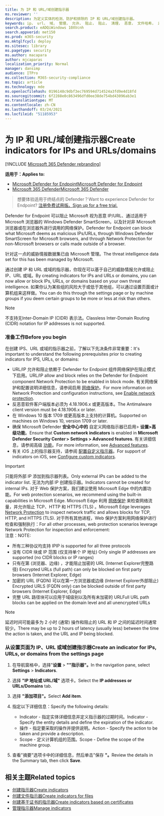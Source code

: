 ```yaml
---
title: 为 IP 和 URL/域创建指示器
ms.reviewer: ''
description: 为定义实体的检测、防护和排除的 IP 和 URL/域创建指示器。
keywords: ip， url， 域， 管理， 允许， 阻止， 阻止， 清理， 恶意， 文件哈希， ip 地址， url， 域
search.product: eADQiWindows 10XVcnh
search.appverid: met150
ms.prod: m365-security
ms.mktglfcycl: deploy
ms.sitesec: library
ms.pagetype: security
ms.author: macapara
author: mjcaparas
localization_priority: Normal
manager: dansimp
audience: ITPro
ms.collection: M365-security-compliance
ms.topic: article
ms.technology: mde
ms.openlocfilehash: 0196148c9dbf3ec769594d714524a3fd9e4d18fd
ms.sourcegitcommit: 6f2288e0c863496dfd0ee38de754bd43096ab3e1
ms.translationtype: MT
ms.contentlocale: zh-CN
ms.lasthandoff: 03/24/2021
ms.locfileid: "51185953"
---
```

# <a name="create-indicators-for-ips-and-urlsdomains"></a><span data-ttu-id="f310e-104">为 IP 和 URL/域创建指示器</span><span class="sxs-lookup"><span data-stu-id="f310e-104">Create indicators for IPs and URLs/domains</span></span> 

[!INCLUDE [Microsoft 365 Defender rebranding](../../includes/microsoft-defender.md)]

<span data-ttu-id="f310e-105">**适用于：**</span><span class="sxs-lookup"><span data-stu-id="f310e-105">**Applies to:**</span></span>
- [<span data-ttu-id="f310e-106">Microsoft Defender for Endpoint</span><span class="sxs-lookup"><span data-stu-id="f310e-106">Microsoft Defender for Endpoint</span></span>](https://go.microsoft.com/fwlink/p/?linkid=2154037)
- [<span data-ttu-id="f310e-107">Microsoft 365 Defender</span><span class="sxs-lookup"><span data-stu-id="f310e-107">Microsoft 365 Defender</span></span>](https://go.microsoft.com/fwlink/?linkid=2118804)



><span data-ttu-id="f310e-108">想要体验适用于终结点的 Defender？</span><span class="sxs-lookup"><span data-stu-id="f310e-108">Want to experience Defender for Endpoint?</span></span> [<span data-ttu-id="f310e-109">注册免费试用版。</span><span class="sxs-lookup"><span data-stu-id="f310e-109">Sign up for a free trial.</span></span>](https://www.microsoft.com/en-us/WindowsForBusiness/windows-atp?ocid=docs-wdatp-automationexclusionlist-abovefoldlink)


<span data-ttu-id="f310e-110">Defender for Endpoint 可以阻止 Microsoft 视为恶意 IP/URL、通过适用于 Microsoft 浏览器的 Windows Defender SmartScreen，以及针对非 Microsoft 浏览器或在浏览器外进行调用的网络保护。</span><span class="sxs-lookup"><span data-stu-id="f310e-110">Defender for Endpoint can block what Microsoft deems as malicious IPs/URLs, through Windows Defender SmartScreen for Microsoft browsers, and through Network Protection for non-Microsoft browsers or calls made outside of a browser.</span></span>

<span data-ttu-id="f310e-111">针对这一点的威胁情报数据集已由 Microsoft 管理。</span><span class="sxs-lookup"><span data-stu-id="f310e-111">The threat intelligence data set for this has been managed by Microsoft.</span></span>

<span data-ttu-id="f310e-112">通过创建 IP 和 URL 或域的指示器，你现在可以基于自己的威胁情报允许或阻止 IP、URL 或域。</span><span class="sxs-lookup"><span data-stu-id="f310e-112">By creating indicators for IPs and URLs or domains, you can now allow or block IPs, URLs, or domains based on your own threat intelligence.</span></span> <span data-ttu-id="f310e-113">如果你认为某些组的风险大于或低于其他组，可以通过设置页面或计算机组来这样做。</span><span class="sxs-lookup"><span data-stu-id="f310e-113">You can do this through the settings page or by machine groups if you deem certain groups to be more or less at risk than others.</span></span>

> [!NOTE]
> <span data-ttu-id="f310e-114">不支持无Inter-Domain IP (CIDR) 表示法。</span><span class="sxs-lookup"><span data-stu-id="f310e-114">Classless Inter-Domain Routing (CIDR) notation for IP addresses is not supported.</span></span> 

### <a name="before-you-begin"></a><span data-ttu-id="f310e-115">准备工作</span><span class="sxs-lookup"><span data-stu-id="f310e-115">Before you begin</span></span>
<span data-ttu-id="f310e-116">在创建 IPS、URL 或域的指示器之前，了解以下先决条件非常重要：</span><span class="sxs-lookup"><span data-stu-id="f310e-116">It's important to understand the following prerequisites prior to creating indicators for IPS, URLs, or domains:</span></span>
- <span data-ttu-id="f310e-117">URL/IP 允许和阻止依赖于 Defender for Endpoint 组件网络保护在阻止模式下启用。</span><span class="sxs-lookup"><span data-stu-id="f310e-117">URL/IP allow and block relies on the Defender for Endpoint component Network Protection to be enabled in block mode.</span></span> <span data-ttu-id="f310e-118">有关网络保护和配置说明详细信息，请参阅启用 [网络保护](enable-network-protection.md)。</span><span class="sxs-lookup"><span data-stu-id="f310e-118">For more information on Network Protection and configuration instructions, see [Enable network protection](enable-network-protection.md).</span></span>
- <span data-ttu-id="f310e-119">反恶意软件客户端版本必须为 4.18.1906.x 或更高版本。</span><span class="sxs-lookup"><span data-stu-id="f310e-119">The Antimalware client version must be 4.18.1906.x or later.</span></span> 
- <span data-ttu-id="f310e-120">在 Windows 10 版本 1709 或更高版本上支持的计算机。</span><span class="sxs-lookup"><span data-stu-id="f310e-120">Supported on machines on Windows 10, version 1709 or later.</span></span> 
- <span data-ttu-id="f310e-121">确保 Microsoft Defender **安全中心中的** 自定义网络指示器已启用> **设置>高级功能**。</span><span class="sxs-lookup"><span data-stu-id="f310e-121">Ensure that **Custom network indicators** is enabled in **Microsoft Defender Security Center > Settings > Advanced features**.</span></span> <span data-ttu-id="f310e-122">有关详细信息，请参阅高级 [功能](advanced-features.md)。</span><span class="sxs-lookup"><span data-stu-id="f310e-122">For more information, see [Advanced features](advanced-features.md).</span></span>
- <span data-ttu-id="f310e-123">有关 iOS 上的指示器支持，请参阅 [配置自定义指示器](https://docs.microsoft.com/microsoft-365/security/defender-endpoint/ios-configure-features#configure-custom-indicators)。</span><span class="sxs-lookup"><span data-stu-id="f310e-123">For support of indicators on iOS, see [Configure custom indicators](https://docs.microsoft.com/microsoft-365/security/defender-endpoint/ios-configure-features#configure-custom-indicators).</span></span>


> [!IMPORTANT]
> <span data-ttu-id="f310e-124">只能将外部 IP 添加到指示器列表。</span><span class="sxs-lookup"><span data-stu-id="f310e-124">Only external IPs can be added to the indicator list.</span></span> <span data-ttu-id="f310e-125">无法为内部 IP 创建指示器。</span><span class="sxs-lookup"><span data-stu-id="f310e-125">Indicators cannot be created for internal IPs.</span></span>
> <span data-ttu-id="f310e-126">对于 Web 保护方案，我们建议使用 Microsoft Edge 中的内置功能。</span><span class="sxs-lookup"><span data-stu-id="f310e-126">For web protection scenarios, we recommend using the built-in capabilities in Microsoft Edge.</span></span> <span data-ttu-id="f310e-127">Microsoft Edge 利用 [网络保护](network-protection.md) 来检查网络流量，并允许阻止 TCP、HTTP 和 HTTPS (TLS) 。</span><span class="sxs-lookup"><span data-stu-id="f310e-127">Microsoft Edge leverages [Network Protection](network-protection.md) to inspect network traffic and allows blocks for TCP, HTTP, and HTTPS (TLS).</span></span> <span data-ttu-id="f310e-128">对于所有其他进程，Web 保护方案利用网络保护进行检查和强制执行：</span><span class="sxs-lookup"><span data-stu-id="f310e-128">For all other processes, web protection scenarios leverage Network Protection for inspection and enforcement:</span></span> <br>
> <span data-ttu-id="f310e-129">注意：</span><span class="sxs-lookup"><span data-stu-id="f310e-129">NOTE:</span></span>
> - <span data-ttu-id="f310e-130">所有三种协议均支持 IP</span><span class="sxs-lookup"><span data-stu-id="f310e-130">IP is supported for all three protocols</span></span>
> - <span data-ttu-id="f310e-131">没有 CIDR 块或 IP 范围 (仅支持单个 IP 地址) </span><span class="sxs-lookup"><span data-stu-id="f310e-131">Only single IP addresses are supported (no CIDR blocks or IP ranges)</span></span>
> - <span data-ttu-id="f310e-132">只有在第 (浏览器、边缘) ，才能阻止加密的 URL (Internet Explorer完整路径) </span><span class="sxs-lookup"><span data-stu-id="f310e-132">Encrypted URLs (full path) can only be blocked on first party browsers (Internet Explorer, Edge)</span></span>
> - <span data-ttu-id="f310e-133">加密的 URL (FQDN) 可以在第一方浏览器或边缘 (Internet Explorer外部阻止) </span><span class="sxs-lookup"><span data-stu-id="f310e-133">Encrypted URLS (FQDN only) can be blocked outside of first party browsers (Internet Explorer, Edge)</span></span>
> - <span data-ttu-id="f310e-134">完整 URL 路径块可以应用于域级别以及所有未加密的 URL</span><span class="sxs-lookup"><span data-stu-id="f310e-134">Full URL path blocks can be applied on the domain level and all unencrypted URLs</span></span>
 
> [!NOTE]
> <span data-ttu-id="f310e-135">延迟时间可能最多为 2 小时 (通常) 操作和阻止的 URL 和 IP 之间的延迟时间通常较少。</span><span class="sxs-lookup"><span data-stu-id="f310e-135">There may be up to 2 hours of latency (usually less) between the time the action is taken, and the URL and IP being blocked.</span></span> 

### <a name="create-an-indicator-for-ips-urls-or-domains-from-the-settings-page"></a><span data-ttu-id="f310e-136">从设置页面为 IP、URL 或域创建指示器</span><span class="sxs-lookup"><span data-stu-id="f310e-136">Create an indicator for IPs, URLs, or domains from the settings page</span></span>

1. <span data-ttu-id="f310e-137">在导航窗格中，选择"**设置**  >  **""指示器"。**</span><span class="sxs-lookup"><span data-stu-id="f310e-137">In the navigation pane, select **Settings** > **Indicators**.</span></span>  

2. <span data-ttu-id="f310e-138">选择 **"IP 地址或 URL/域"** 选项卡。</span><span class="sxs-lookup"><span data-stu-id="f310e-138">Select the **IP addresses or URLs/Domains** tab.</span></span>

3. <span data-ttu-id="f310e-139">选择 **"添加项目"。**</span><span class="sxs-lookup"><span data-stu-id="f310e-139">Select **Add item**.</span></span>

4. <span data-ttu-id="f310e-140">指定以下详细信息：</span><span class="sxs-lookup"><span data-stu-id="f310e-140">Specify the following details:</span></span>
   - <span data-ttu-id="f310e-141">Indicator - 指定实体详细信息并定义指示器的过期时间。</span><span class="sxs-lookup"><span data-stu-id="f310e-141">Indicator - Specify the entity details and define the expiration of the indicator.</span></span>
   - <span data-ttu-id="f310e-142">操作 - 指定要采取的操作并提供说明。</span><span class="sxs-lookup"><span data-stu-id="f310e-142">Action - Specify the action to be taken and provide a description.</span></span>
   - <span data-ttu-id="f310e-143">Scope - 定义计算机组的范围。</span><span class="sxs-lookup"><span data-stu-id="f310e-143">Scope - Define the scope of the machine group.</span></span>

5. <span data-ttu-id="f310e-144">查看"摘要"选项卡中的详细信息，然后单击"保存 **"。**</span><span class="sxs-lookup"><span data-stu-id="f310e-144">Review the details in the Summary tab, then click **Save**.</span></span>

## <a name="related-topics"></a><span data-ttu-id="f310e-145">相关主题</span><span class="sxs-lookup"><span data-stu-id="f310e-145">Related topics</span></span>
- [<span data-ttu-id="f310e-146">创建指示器</span><span class="sxs-lookup"><span data-stu-id="f310e-146">Create indicators</span></span>](manage-indicators.md)
- [<span data-ttu-id="f310e-147">创建文件指示器</span><span class="sxs-lookup"><span data-stu-id="f310e-147">Create indicators for files</span></span>](indicator-file.md)
- [<span data-ttu-id="f310e-148">创建基于证书的指示器</span><span class="sxs-lookup"><span data-stu-id="f310e-148">Create indicators based on certificates</span></span>](indicator-certificates.md)
- [<span data-ttu-id="f310e-149">管理指示器</span><span class="sxs-lookup"><span data-stu-id="f310e-149">Manage indicators</span></span>](indicator-manage.md)
